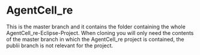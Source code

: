 # AgentCell_re

This is the master branch and it contains the folder containing the whole AgentCell_re-Eclipse-Project.
When cloning you will only need the contents of the master branch in which the AgentCell_re project is contained, the publii branch is not relevant for the project.
